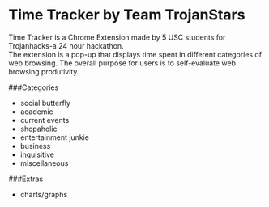 Time Tracker by Team TrojanStars
===========

Time Tracker is a Chrome Extension made by 5 USC students for Trojanhacks-a 24 hour hackathon.  
The extension is a pop-up that displays time spent in different categories of web browsing.  The overall purpose for users is to self-evaluate web browsing produtivity.

###Categories
+ social butterfly
+ academic
+ current events
+ shopaholic
+ entertainment junkie
+ business
+ inquisitive
+ miscellaneous

###Extras
+ charts/graphs

